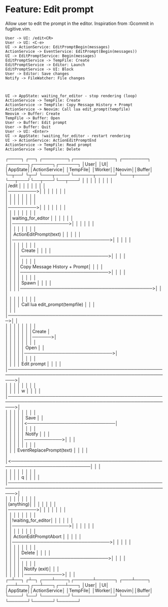 # Feature: Edit prompt

Allow user to edit the prompt in the editor. Inspiration from :Gcommit in fugitive.vim.

```diagon
User -> UI: /edit<CR>
User -> UI: <C-e>
UI -> ActionService: EditPromptBegin(messages)
ActionService -> EventService: EditPrompt(Begin(messages))
UI -> EditPromptService: Begin(messages)
EditPromptService -> TempFile: Create
EditPromptService -> Editor: Launch
EditPromptService -> UI: Block
User -> Editor: Save changes
Notify -> FileWatcher: File changes



UI -> AppState: waiting_for_editor - stop rendering (loop)
ActionService -> TempFile: Create
ActionService -> TempFile: Copy Message History + Prompt
ActionService -> Neovim: Call lua edit_prompt(tempfile)
Neovim -> Buffer: Create
TempFile -> Buffer: Open
User -> Buffer: Edit prompt
User -> Buffer: Quit
User -> UI: <Enter>
UI -> AppState: !waiting_for_editor - restart rendering
UI -> ActionService: ActionEditPromptEnd
ActionService -> TempFile: Read prompt
ActionService -> TempFile: Delete
```

┌────┐ ┌──┐ ┌────────┐┌─────────────┐ ┌────────┐ ┌──────┐┌──────┐┌──────┐
│User│ │UI│ │AppState││ActionService│ │TempFile│ │Worker││Neovim││Buffer│
└─┬──┘ └┬─┘ └───┬────┘└──────┬──────┘ └───┬────┘ └──┬───┘└──┬───┘└──┬───┘
│ │ │ │ │ │ │ │  
 │/edit<CR> │ │ │ │ │ │ │  
 │─────────>│ │ │ │ │ │ │  
 │ │ │ │ │ │ │ │  
 │ <C-e> │ │ │ │ │ │ │  
 │─────────>│ │ │ │ │ │ │  
 │ │ │ │ │ │ │ │  
 │ │waiting_for_editor │ │ │ │ │ │  
 │ │──────────────────>│ │ │ │ │ │  
 │ │ │ │ │ │ │ │  
 │ │ ActionEditPrompt(text) │ │ │ │ │  
 │ │───────────────────────────────>│ │ │ │ │  
 │ │ │ │ │ │ │ │  
 │ │ │ │ Create │ │ │ │  
 │ │ │ │────────────────────────────>│ │ │ │  
 │ │ │ │ │ │ │ │  
 │ │ │ │Copy Message History + Prompt│ │ │ │  
 │ │ │ │────────────────────────────>│ │ │ │  
 │ │ │ │ │ │ │ │  
 │ │ │ │ Spawn │ │ │ │  
 │ │ │ │──────────────────────────────────────────>│ │ │  
 │ │ │ │ │ │ │ │  
 │ │ │ │ Call lua edit_prompt(tempfile) │ │ │  
 │ │ │ │──────────────────────────────────────────────────>│ │  
 │ │ │ │ │ │ │ │  
 │ │ │ │ │ │ │Create │  
 │ │ │ │ │ │ │──────>│  
 │ │ │ │ │ │ │ │  
 │ │ │ │ │ Open │ │  
 │ │ │ │ │────────────────────────────>│  
 │ │ │ │ │ │ │ │  
 │ │ │ │ Edit prompt │ │ │ │  
 │──────────────────────────────────────────────────────────────────────────────────────────────────────>│  
 │ │ │ │ │ │ │ │  
 │ │ │ │ <cmd>w │ │ │ │  
 │──────────────────────────────────────────────────────────────────────────────────────────────────────>│  
 │ │ │ │ │ │ │ │  
 │ │ │ │ │ Save │ │  
 │ │ │ │ │<────────────────────────────│  
 │ │ │ │ │ │ │ │  
 │ │ │ │ │ Notify │ │ │  
 │ │ │ │ │────────────>│ │ │  
 │ │ │ │ │ │ │ │  
 │ │ │ EventReplacePrompt(text) │ │ │ │  
 │ │<───────────────────────────────────────────────────────────────────────────│ │ │  
 │ │ │ │ │ │ │ │  
 │ │ │ │ <cmd>q │ │ │ │  
 │──────────────────────────────────────────────────────────────────────────────────────────────────────>│  
 │ │ │ │ │ │ │ │  
 │(anything)│ │ │ │ │ │ │  
 │─────────>│ │ │ │ │ │ │  
 │ │ │ │ │ │ │ │  
 │ │!waiting_for_editor│ │ │ │ │ │  
 │ │──────────────────>│ │ │ │ │ │  
 │ │ │ │ │ │ │ │  
 │ │ ActionEditPromptAbort │ │ │ │ │  
 │ │───────────────────────────────>│ │ │ │ │  
 │ │ │ │ │ │ │ │  
 │ │ │ │ Delete │ │ │ │  
 │ │ │ │────────────────────────────>│ │ │ │  
 │ │ │ │ │ │ │ │  
 │ │ │ │ │Notify (exit)│ │ │  
 │ │ │ │ │────────────>│ │ │  
 ┌─┴──┐ ┌┴─┐ ┌───┴────┐┌──────┴──────┐ ┌───┴────┐ ┌──┴───┐┌──┴───┐┌──┴───┐
│User│ │UI│ │AppState││ActionService│ │TempFile│ │Worker││Neovim││Buffer│
└────┘ └──┘ └────────┘└─────────────┘ └────────┘ └──────┘└──────┘└──────┘
